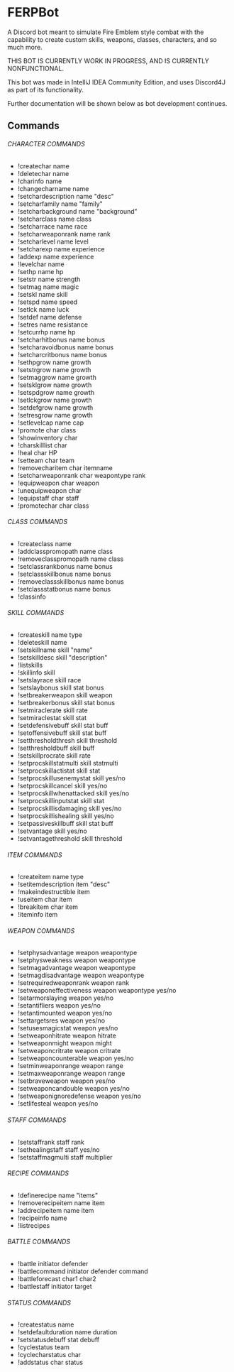 # FERPBot
A Discord bot meant to simulate Fire Emblem style combat with the capability to create custom skills, weapons, classes, characters, and so much more.

THIS BOT IS CURRENTLY WORK IN PROGRESS, AND IS CURRENTLY NONFUNCTIONAL.

This bot was made in IntelliJ IDEA Community Edition, and uses Discord4J as part of its functionality.

Further documentation will be shown below as bot development continues.

## Commands
###### CHARACTER COMMANDS
 * !createchar name
 * !deletechar name
 * !charinfo name
 * !changecharname name
 * !setchardescription name "desc"
 * !setcharfamily name "family"
 * !setcharbackground name "background"
 * !setcharclass name class
 * !setcharrace name race
 * !setcharweaponrank name rank
 * !setcharlevel name level
 * !setcharexp name experience
 * !addexp name experience
 * !levelchar name
 * !sethp name hp
 * !setstr name strength
 * !setmag name magic
 * !setskl name skill
 * !setspd name speed
 * !setlck name luck
 * !setdef name defense
 * !setres name resistance
 * !setcurrhp name hp
 * !setcharhitbonus name bonus
 * !setcharavoidbonus name bonus
 * !setcharcritbonus name bonus
 * !sethpgrow name growth
 * !setstrgrow name growth
 * !setmaggrow name growth
 * !setsklgrow name growth
 * !setspdgrow name growth
 * !setlckgrow name growth
 * !setdefgrow name growth
 * !setresgrow name growth
 * !setlevelcap name cap
 * !promote char class
 * !showinventory char
 * !charskilllist char
 * !heal char HP
 * !setteam char team
 * !removecharitem char itemname
 * !setcharweaponrank char weapontype rank
 * !equipweapon char weapon
 * !unequipweapon char
 * !equipstaff char staff
 * !promotechar char class

###### CLASS COMMANDS
 * !createclass name
 * !addclasspromopath name class
 * !removeclasspromopath name class
 * !setclassrankbonus name bonus
 * !setclassskillbonus name bonus
 * !removeclassskillbonus name bonus
 * !setclassstatbonus name bonus
 * !classinfo

###### SKILL COMMANDS
 * !createskill name type
 * !deleteskill name
 * !setskillname skill "name"
 * !setskilldesc skill "description"
 * !listskills
 * !skillinfo skill
 * !setslayrace skill race
 * !setslaybonus skill stat bonus
 * !setbreakerweapon skill weapon
 * !setbreakerbonus skill stat bonus
 * !setmiraclerate skill rate
 * !setmiraclestat skill stat
 * !setdefensivebuff skill stat buff
 * !setoffensivebuff skill stat buff
 * !setthresholdthresh skill threshold
 * !setthresholdbuff skill buff
 * !setskillprocrate skill rate
 * !setprocskillstatmulti skill statmulti
 * !setprocskillactistat skill stat
 * !setprocskillusenemystat skill yes/no
 * !setprocskillcancel skill yes/no
 * !setprocskillwhenattacked skill yes/no
 * !setprocskillinputstat skill stat
 * !setprocskillisdamaging skill yes/no
 * !setprocskillishealing skill yes/no
 * !setpassiveskillbuff skill stat buff
 * !setvantage skill yes/no
 * !setvantagethreshold skill threshold

###### ITEM COMMANDS
 * !createitem name type
 * !setitemdescription item "desc"
 * !makeindestructible item
 * !useitem char item
 * !breakitem char item
 * !iteminfo item

###### WEAPON COMMANDS
 * !setphysadvantage weapon weapontype
 * !setphysweakness weapon weapontype
 * !setmagadvantage weapon weapontype
 * !setmagdisadvantage weapon weapontype
 * !setrequiredweaponrank weapon rank
 * !setweaponeffectiveness weapon weapontype yes/no
 * !setarmorslaying weapon yes/no
 * !setantifliers weapon yes/no
 * !setantimounted weapon yes/no
 * !settargetsres weapon yes/no
 * !setusesmagicstat weapon yes/no
 * !setweaponhitrate weapon hitrate
 * !setweaponmight weapon might
 * !setweaponcritrate weapon critrate
 * !setweaponcounterable weapon yes/no
 * !setminweaponrange weapon range
 * !setmaxweaponrange weapon range
 * !setbraveweapon weapon yes/no
 * !setweaponcandouble weapon yes/no
 * !setweaponignoredefense weapon yes/no
 * !setlifesteal weapon yes/no

###### STAFF COMMANDS
 * !setstaffrank staff rank
 * !sethealingstaff staff yes/no
 * !setstaffmagmulti staff multiplier

###### RECIPE COMMANDS
 * !definerecipe name "items"
 * !removerecipeitem name item
 * !addrecipeitem name item
 * !recipeinfo name
 * !listrecipes

###### BATTLE COMMANDS
 * !battle initiator defender
 * !battlecommand initiator defender command
 * !battleforecast char1 char2
 * !battlestaff initiator target

###### STATUS COMMANDS
 * !createstatus name
 * !setdefaultduration name duration
 * !setstatusdebuff stat debuff
 * !cyclestatus team
 * !cyclecharstatus char
 * !addstatus char status
